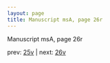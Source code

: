 ```yaml
---
layout: page
title: Manuscript msA, page 26r
---
```


Manuscript msA, page 26r

prev:  [25v](../25v) | next:  [26v](../26v)